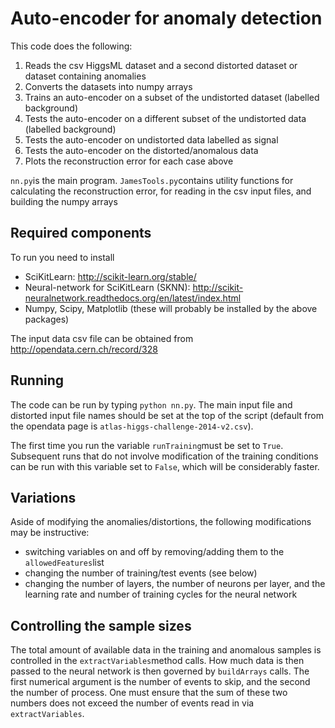 # Auto-encoder for anomaly detection

This code does the following:

1. Reads the csv HiggsML dataset and a second distorted dataset or dataset containing anomalies
2. Converts the datasets into numpy arrays
3. Trains an auto-encoder on a subset of the undistorted dataset (labelled background)
4. Tests the auto-encoder on a different subset of the undistorted data (labelled background)
5. Tests the auto-encoder on undistorted data labelled as signal
6. Tests the auto-encoder on the distorted/anomalous data
7. Plots the reconstruction error for each case above

`nn.py`is the main program. `JamesTools.py`contains utility functions for calculating the reconstruction error, for reading in the csv input files, and building the numpy arrays

## Required components
To run you need to install
* SciKitLearn: http://scikit-learn.org/stable/ 
* Neural-network for SciKitLearn (SKNN): http://scikit-neuralnetwork.readthedocs.org/en/latest/index.html
* Numpy, Scipy, Matplotlib (these will probably be installed by the above packages)

The input data csv file can be obtained from http://opendata.cern.ch/record/328

## Running
The code can be run by typing `python nn.py`. The main input file and distorted input file names should be set at the top of the script (default from the opendata page is `atlas-higgs-challenge-2014-v2.csv`).

The first time you run the variable `runTraining`must be set to `True`. Subsequent runs that do not involve modification of the training conditions can be run with this variable set to `False`, which will be considerably faster.

## Variations
Aside of modifying the anomalies/distortions, the following modifications may be instructive:
* switching variables on and off by removing/adding them to the `allowedFeatures`list
* changing the number of training/test events (see below)
* changing the number of layers, the number of neurons per layer, and the learning rate and number of training cycles for the neural network

## Controlling the sample sizes
The total amount of available data in the training and anomalous samples is controlled in the `extractVariables`method calls. How much data is then passed to the neural network is then governed by `buildArrays` calls. The first numerical argument is the number of events to skip, and the second the number of process. One must ensure that the sum of these two numbers does not exceed the number of events read in via `extractVariables`.  



